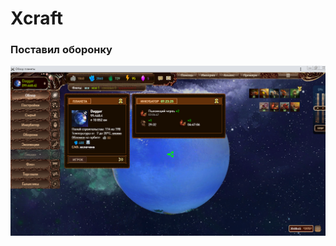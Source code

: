 # Xcraft
<H3>Поставил оборонку</h3>
<img src="https://github.com/ek75/Xcraft/blob/master/Screenshot_1.png">
